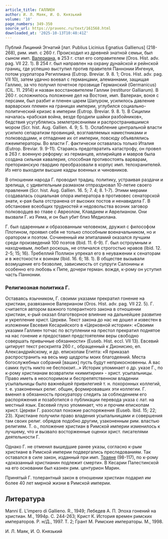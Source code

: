 ```yaml
---
article_title: ГАЛЛИЕН
author: И. Л. Маяк, И. О. Князький
volume: '10'
page_numbers: 349-350
source_url: https://pravenc.ru/text/161568.html
downloaded_at: '2025-10-13T10:48:41Z'
---
```


Публий Лициний Эгнатий [лат. Publius Licinius Egnatius Gallienus] (218-268), рим. имп. с 260 г. Происходил из древней знатной семьи, был сыном имп. [Валериана](https://pravenc.ru/text/Валериан.html), в 253 г. стал его соправителем (Oros. Hist. adv. pag. VII 22. 1). В 254 г. был направлен на охрану дунайской и рейнской границ, где успешно выступил против правителя Паннонии Ингенуя, потом узурпатора Региллиана (Eutrop. Breviar. 9. 8. 1; Oros. Hist. adv. pag. VII 10), затем удачно воевал с германцами, алеманнами, защищая Галлию, за что получил почетное прозвище Германский (Germanicus) (CIL. 11. 2914) и назван восстановителем Галлии (restituror Galliarum). В 260 г. осложнилось положение дел на Востоке, имп. Валериан, воюя с персами, был разбит и пленен царем Шапуром, усилилось давление варварских племен на границах империи, углубился социально-политический кризис в империи (Eutrop. Breviar. 9. 8. 1). В Сицилии началась «рабская война, везде бродили шайки разбойников», бедствия усугублялись землетрясениями и распространившимся мором (Scr. hist. Aug. Gallien. 4. 9; 5. 1). Ослабление центральной власти усилило сепаратизм провинций, возглавляемых наместниками и полководцами, и отпадение их от империи, повсюду объявлялись лжеимператоры. Во власти Г. фактически оставалась только Италия (Eutrop. Breviar. 9. 9-11). Стараясь предотвратить катастрофу, он провел в 263 г. военную реформу: из германцев, иллирийцев и мавров была создана сильная кавалерия, способная противостоять варварам, преторианскую гвардию преобразовали в корпус имп. телохранителей. Из него выходили высшие кадры военных и чиновников.

В отношении народа Г. проводил традиц. политику, устраивая раздачи и зрелища, с удивительным размахом отпраздновал 10-летие своего правления (Scr. hist. Aug. Gallien. 16. 5; 7. 4; 8. 1-7). Этими мерами создавалась социальная опора императора в противовес сенаторской знати, к-рая была отстранена от высоких постов и ненавидела Г. В обстановке всеобщих трудностей и недовольства возник заговор полководцев во главе с Авреолом, Клавдием и Аврелианом. Они вызвали Г. из Рима, и он был убит близ Медиолана.

Г. был одаренным и образованным человеком, дружил с философом Плотином, проявил себя не только способным военачальником, но и оратором и поэтом. Сочиненный им эпиталамий оказался лучшим среди произведений 100 поэтов (Ibid. 11. 6-9). Г. был остроумным и находчивым, любил роскошь, не отличался строгостью нравов (Ibid. 12. 2-5; 15; 16). Требеллий Поллион упрекал его в неуважении к сенаторам и в жестокости к воинам (Ibid. 16. 6; 18. 1). В обществе вызывали возмущение его безволие, зависимость от супруги Салонины и особенно его любовь к Пипе, дочери герман. вождя, к-рому он уступил часть Паннонии.

### Религиозная политика Г.

Оставаясь язычником, Г. своими указами прекратил гонение на христиан, развязанное Валерианом (Oros. Hist. adv. pag. VII 22. 5). Г. считается автором важного толерантного закона в отношении христиан, к-рый оказал благотворное влияние на дальнейшее развитие и укрепление христ. Церкви. Текст закона до нас не дошел и известен в изложении Евсевия Кесарийского в «Церковной истории»: «Своими указами Галлиен тотчас по вступлении на престол прекратил поднятое на нас гонение и предоставил предстоятелям веры свободно совершать привычные обязанности» (Euseb. Hist. eccl. VII 13). Евсевий цитирует текст рескрипта 260 г., обращенный к Дионисию, еп. Александрийскому, и др. епископам Египта: «Я приказал распространить на весь мир щедроты моих благодеяний. Места богослужебных собраний [ваших] пусть будут неприкосновенны. А вас самих пусть никто не беспокоит...» Историк упоминает о др. указе Г., по к-рому христианам возвратили «кимитирии» - христ. усыпальницы. Право иметь в неоспоримом и беспрепятственном владении усыпальницы было важнейшей привилегией т. н. похоронных коллегий, т. е. узаконенных религ. общин, формировавших эти коллегии. Г. вменил в обязанность прокуратору следить за соблюдением его распоряжения и позаботился о публикации перевода указа с лат. на местный язык. Евсевий глухо упоминает, что и прочим епископам христ. Церкви Г. разослал похожие распоряжения (Euseb. Ibid. 15; 22; 23). Христиане получили право владения усыпальницами и совершения там своих религ. обрядов подобно другим, узаконенным рим. властью религиям. Т. о., положение христиан в Римской империи изменилось к лучшему, что и вызвало восторженные оценки христ. писателями деятельности Г.

Однако Г. не отменил вышедшие ранее указы, согласно к-рым христиане в Римской империи подвергались преследованиям. Так оставался в силе закон, изданный при имп. [Траяне](https://pravenc.ru/text/Траяне.html) (98-117), по к-рому «доказанный христианин подлежит смерти». В Кесарии Палестинской на его основании был казнен рим. центурион Марин.

Принятый Г. толерантный закон в отношении христиан подарил им более 40 лет мирной жизни в Римской империи.

## Литература

Manni E. L'impero di Gallieno. R., 1949; Лебедев А. П. Эпоха гонений на христиан. М., 1994p. С. 244-263; Крист К. История времен римских императоров. Р. н/Д., 1997. Т. 2; Грант М. Римские императоры. М., 1998.

И. Л. Маяк, И. О. Князький
